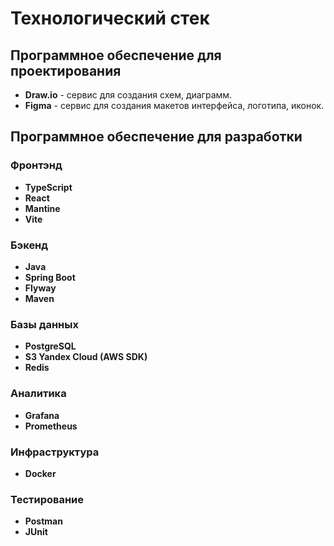 # Технологический стек

## Программное обеспечение для проектирования

- **Draw.io** - сервис для создания схем, диаграмм.
- **Figma** - сервис для создания макетов интерфейса, логотипа, иконок.

## Программное обеспечение для разработки

### Фронтэнд

- **TypeScript**
- **React**
- **Mantine**
- **Vite**

### Бэкенд

- **Java**
- **Spring Boot**
- **Flyway**
- **Maven**
  
### Базы данных

- **PostgreSQL**
- **S3 Yandex Cloud (AWS SDK)**
- **Redis**

### Аналитика

- **Grafana**
- **Prometheus**

### Инфраструктура

- **Docker**

### Тестирование

- **Postman**
- **JUnit**
